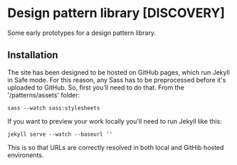 # Design pattern library [DISCOVERY]

Some early prototypes for a design pattern library.


## Installation

The site has been designed to be hosted on GitHub pages, which run Jekyll in Safe mode. For this reason, any Sass has to be preprocessed before it's uploaded to GitHub. So, first you'll need to do that. From the '/patterns/assets' folder:

```
sass --watch sass:stylesheets
```

If you want to preview your work locally you'll need to run Jekyll like this:

```
jekyll serve --watch --baseurl ''
```

This is so that URLs are correctly resolved in both local and GitHib hosted environents.